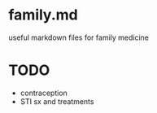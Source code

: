 # family.md
useful markdown files for family medicine

# TODO
- contraception
- STI sx and treatments
